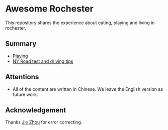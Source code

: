 # Awesome Rochester
This repository shares the experience about eating, playing and living in rochester. 

## Summary

- [Playing](https://github.com/jshi31/awesome-rochester/tree/master/playing)
- [NY Road test and driving tips](https://github.com/jshi31/awesome-rochester/tree/master/driving)

## Attentions
- All of the content are written in Chinese. We leave the English version as future work.

## Acknowledgement
Thanks [Jie Zhou](https://www.cs.rochester.edu/u/jzhou41/) for error correcting.
